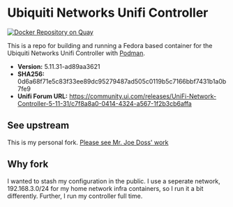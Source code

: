 # Ubiquiti Networks Unifi Controller

[![Docker Repository on Quay](https://quay.io/repository/jdoss/unifi/status "Docker Repository on Quay")](https://quay.io/repository/jdoss/unifi)

This is a repo for building and running a Fedora based container for the Ubiquiti Networks Unifi Controller with [Podman](https://github.com/containers/libpod).

- **Version:** 5.11.31-ad89aa3621
- **SHA256:**  0d6a68f71e5c83f33ee89dc95279487ad505c0119b5c7166bbf7431b1a0b7fe9
- **Unifi Forum URL:** https://community.ui.com/releases/UniFi-Network-Controller-5-11-31/c7f8a8a0-0414-4324-a567-1f2b3cb6affa

## See upstream

This is my personal fork. [Please see Mr. Joe Doss' work](https://github.com/jdoss/unifi)

## Why fork

I wanted to stash my configuration in the public. I use a seperate network, 192.168.3.0/24 for my home network infra containers, so I run it a bit differently. Further, I run my controller full time.

